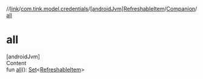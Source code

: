 //[link](../../../index.md)/[com.tink.model.credentials](../../index.md)/[[androidJvm]RefreshableItem](../index.md)/[Companion](index.md)/[all](all.md)



# all  
[androidJvm]  
Content  
fun [all](all.md)(): [Set](https://kotlinlang.org/api/latest/jvm/stdlib/kotlin.collections/-set/index.html)<[RefreshableItem](../index.md)>  




